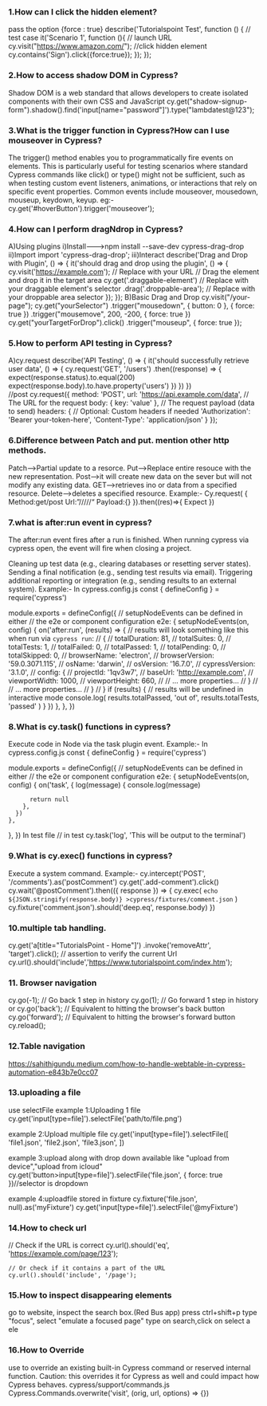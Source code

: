 ### 1.How can I click the hidden element?
pass the option {force : true}
describe('Tutorialspoint Test', function () {
   // test case
   it('Scenario 1', function (){
      // launch URL
      cy.visit("https://www.amazon.com/");
      //click hidden element
      cy.contains('Sign').click({force:true});
   });
});
### 2.How to access shadow DOM in Cypress?
Shadow DOM is a web standard that allows developers to create isolated components with their own CSS and JavaScript
cy.get("shadow-signup-form").shadow().find('input[name="password"]').type("lambdatest@123");
### 3.What is the trigger function in Cypress?How can I use mouseover in Cypress?
The trigger() method enables you to programmatically fire events on elements. This is particularly useful for testing scenarios where standard Cypress commands like click() or type() might not be sufficient, such as when testing custom event listeners, animations, or interactions that rely on specific event properties.
Common events include mouseover, mousedown, mouseup, keydown, keyup.
eg:-
 cy.get('#hoverButton').trigger('mouseover');
 ### 4.How can I perform dragNdrop in Cypress?
 A)Using plugins
    i)Install--->npm install --save-dev cypress-drag-drop
    ii)Import import 'cypress-drag-drop';
    iii)Interact
describe('Drag and Drop with Plugin', () => {
  it('should drag and drop using the plugin', () => {
    cy.visit('https://example.com'); // Replace with your URL
    // Drag the element and drop it in the target area
    cy.get('.draggable-element') // Replace with your draggable element's selector
      .drag('.droppable-area'); // Replace with your droppable area selector
  });
});
B)Basic Drag and Drop
cy.visit("/your-page");
    cy.get("yourSelector")
      .trigger("mousedown", { button: 0 }, { force: true })
      .trigger("mousemove", 200, -200, { force: true })
    cy.get("yourTargetForDrop").click()
      .trigger("mouseup", { force: true });

### 5.How to perform API testing in Cypress?
A)cy.request
describe('API Testing', () => {
  it('should successfully retrieve user data', () => {
    cy.request('GET', '/users')
      .then((response) => {
        expect(response.status).to.equal(200)
        expect(response.body).to.have.property('users')
      })
  })
})    
//post
cy.request({
  method: 'POST',
  url: 'https://api.example.com/data',  // The URL for the request
  body: { key: 'value' },              // The request payload (data to send)
  headers: {                          // Optional: Custom headers if needed
    'Authorization': 'Bearer your-token-here',
    'Content-Type': 'application/json'
  }
});


### 6.Difference between Patch and put. mention other http methods.
Patch-->Partial update to a resorce.
Put-->Replace entire resouce with the new representation.
Post-->it will create new data on the sever but will not modify any existing data.
GET-->retrieves ino or data from a specified resource.
Delete-->deletes a specified resource.
Example:-
Cy.request(
{
Method:get/post
Url:”/////“
Payload:{}
}).then((res)=>{
Expect
})

### 7.what is after:run event in cypress?
The after:run event fires after a run is finished. When running cypress via cypress open, the event will fire when closing a project.

Cleaning up test data (e.g., clearing databases or resetting server states).
Sending a final notification (e.g., sending test results via email).
Triggering additional reporting or integration (e.g., sending results to an external system).
Example:-
In cypress.config.js
const { defineConfig } = require('cypress')

module.exports = defineConfig({
  // setupNodeEvents can be defined in either
  // the e2e or component configuration
  e2e: {
    setupNodeEvents(on, config) {
      on('after:run', (results) => {
        // results will look something like this when run via `cypress run`:
        // {
        //   totalDuration: 81,
        //   totalSuites: 0,
        //   totalTests: 1,
        //   totalFailed: 0,
        //   totalPassed: 1,
        //   totalPending: 0,
        //   totalSkipped: 0,
        //   browserName: 'electron',
        //   browserVersion: '59.0.3071.115',
        //   osName: 'darwin',
        //   osVersion: '16.7.0',
        //   cypressVersion: '3.1.0',
        //   config: {
        //     projectId: '1qv3w7',
        //     baseUrl: 'http://example.com',
        //     viewportWidth: 1000,
        //     viewportHeight: 660,
        //     // ... more properties...
        //   }
        //   // ... more properties...
        //   }
        // }
        if (results) {
          // results will be undefined in interactive mode
          console.log(
            results.totalPassed,
            'out of',
            results.totalTests,
            'passed'
          )
        }
      })
    },
  },
})

### 8.What is cy.task() functions in cypress?
Execute code in Node via the task plugin event.
Example:-
In cypress.config.js
const { defineConfig } = require('cypress')

module.exports = defineConfig({
  // setupNodeEvents can be defined in either
  // the e2e or component configuration
  e2e: {
    setupNodeEvents(on, config) {
      on('task', {
        log(message) {
          console.log(message)

          return null
        },
      })
    },
  },
})
In test file
// in test
cy.task('log', 'This will be output to the terminal')

### 9.What is cy.exec() functions in cypress?
Execute a system command.
Example:-
cy.intercept('POST', '/comments').as('postComment')
cy.get('.add-comment').click()
cy.wait('@postComment').then(({ response }) => {
  cy.exec(
    `echo ${JSON.stringify(response.body)} >cypress/fixtures/comment.json`
  )
  cy.fixture('comment.json').should('deep.eq', response.body)
})
### 10.multiple tab handling.
  cy.get('a[title="TutorialsPoint - Home"]')
      .invoke('removeAttr', 'target').click();
      // assertion to verify the current Url
          cy.url().should('include','https://www.tutorialspoint.com/index.htm');

### 11. Browser navigation
cy.go(-1); // Go back 1 step in history
cy.go(1);  // Go forward 1 step in history
or
cy.go('back');  // Equivalent to hitting the browser's back button
cy.go('forward');  // Equivalent to hitting the browser's forward button
cy.reload();
### 12.Table navigation
https://sahithigundu.medium.com/how-to-handle-webtable-in-cypress-automation-e843b7e0cc07
### 13.uploading a file
use selectFile
example 1:Uploading 1 file
cy.get('input[type=file]').selectFile('path/to/file.png')
>>>>>>>>>
example 2:Upload multiple file
cy.get('input[type=file]').selectFile([
  'file1.json',
  'file2.json',
  'file3.json',
])
>>>
example 3:upload along with drop down available like "upload from device","upload from icloud"
cy.get('button>input[type=file]').selectFile('file.json', { force: true })//selector is dropdown 
>>>>
example 4:uploadfile stored in fixture
cy.fixture('file.json', null).as('myFixture')
cy.get('input[type=file]').selectFile('@myFixture')
### 14.How to check url
  // Check if the URL is correct
    cy.url().should('eq', 'https://example.com/page/123');
    
    // Or check if it contains a part of the URL
    cy.url().should('include', '/page');
### 15.How to inspect disappearing elements
go to website, inspect the search box.(Red Bus app)
press ctrl+shift+p
type "focus", select "emulate a focused page"
type on search,click on select a ele
### 16.How to Override
use to override an existing built-in Cypress command or reserved internal function. Caution: this overrides it for Cypress as well and could impact how Cypress behaves.
cypress/support/commands.js
Cypress.Commands.overwrite('visit', (orig, url, options) => {})



